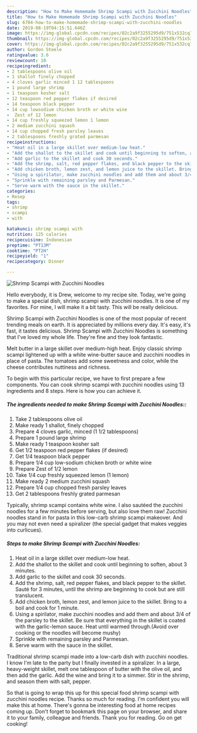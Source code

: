 ```yaml
---
description: "How to Make Homemade Shrimp Scampi with Zucchini Noodles"
title: "How to Make Homemade Shrimp Scampi with Zucchini Noodles"
slug: 6704-how-to-make-homemade-shrimp-scampi-with-zucchini-noodles
date: 2019-08-19T04:15:51.646Z
image: https://img-global.cpcdn.com/recipes/02c2a9f3255295d9/751x532cq70/shrimp-scampi-with-zucchini-noodles-recipe-main-photo.jpg
thumbnail: https://img-global.cpcdn.com/recipes/02c2a9f3255295d9/751x532cq70/shrimp-scampi-with-zucchini-noodles-recipe-main-photo.jpg
cover: https://img-global.cpcdn.com/recipes/02c2a9f3255295d9/751x532cq70/shrimp-scampi-with-zucchini-noodles-recipe-main-photo.jpg
author: Gordon Steele
ratingvalue: 3.6
reviewcount: 10
recipeingredient:
- 2 tablespoons olive oil
- 1 shallot finely chopped
- 4 cloves garlic minced 1 12 tablespoons
- 1 pound large shrimp
- 1 teaspoon kosher salt
- 12 teaspoon red pepper flakes if desired
- 14 teaspoon black pepper
- 14 cup lowsodium chicken broth or white wine
-  Zest of 12 lemon
- 14 cup freshly squeezed lemon 1 lemon
- 2 medium zucchini squash
- 14 cup chopped fresh parsley leaves
- 2 tablespoons freshly grated parmesan
recipeinstructions:
- "Heat oil in a large skillet over medium-low heat."
- "Add the shallot to the skillet and cook until beginning to soften, about 3 minutes."
- "Add garlic to the skillet and cook 30 seconds."
- "Add the shrimp, salt, red pepper flakes, and black pepper to the skillet. Sauté for 3 minutes, until the shrimp are beginning to cook but are still translucent."
- "Add chicken broth, lemon zest, and lemon juice to the skillet. Bring to a boil and cook for 1 minute."
- "Using a spirilator, make zucchini noodles and add them and about 3/4 of the parsley to the skillet. Be sure that everything in the skillet is coated with the garlic-lemon sauce. Heat until warmed through.(Avoid over cooking or the noodles will become mushy)"
- "Sprinkle with remaining parsley and Parmesan."
- "Serve warm with the sauce in the skillet."
categories:
- Resep
tags:
- shrimp
- scampi
- with

katakunci: shrimp scampi with
nutrition: 125 calories
recipecuisine: Indonesian
preptime: "PT13M"
cooktime: "PT2H"
recipeyield: "1"
recipecategory: Dinner

---
```



![Shrimp Scampi with Zucchini Noodles](https://img-global.cpcdn.com/recipes/02c2a9f3255295d9/751x532cq70/shrimp-scampi-with-zucchini-noodles-recipe-main-photo.jpg)

Hello everybody, it is Drew, welcome to my recipe site. Today, we're going to make a special dish, shrimp scampi with zucchini noodles. It is one of my favorites. For mine, I will make it a bit tasty. This will be really delicious.

Shrimp Scampi with Zucchini Noodles is one of the most popular of recent trending meals on earth. It is appreciated by millions every day. It's easy, it's fast, it tastes delicious. Shrimp Scampi with Zucchini Noodles is something that I've loved my whole life. They're fine and they look fantastic.

Melt butter in a large skillet over medium-high heat. Enjoy classic shrimp scampi lightened up with a white wine-butter sauce and zucchini noodles in place of pasta. The tomatoes add some sweetness and color, while the cheese contributes nuttiness and richness.


To begin with this particular recipe, we have to first prepare a few components. You can cook shrimp scampi with zucchini noodles using 13 ingredients and 8 steps. Here is how you can achieve it.

##### The ingredients needed to make Shrimp Scampi with Zucchini Noodles::

1. Take 2 tablespoons olive oil
1. Make ready 1 shallot, finely chopped
1. Prepare 4 cloves garlic, minced (1 1/2 tablespoons)
1. Prepare 1 pound large shrimp
1. Make ready 1 teaspoon kosher salt
1. Get 1/2 teaspoon red pepper flakes (if desired)
1. Get 1/4 teaspoon black pepper
1. Prepare 1/4 cup low-sodium chicken broth or white wine
1. Prepare  Zest of 1/2 lemon
1. Take 1/4 cup freshly squeezed lemon (1 lemon)
1. Make ready 2 medium zucchini squash
1. Prepare 1/4 cup chopped fresh parsley leaves
1. Get 2 tablespoons freshly grated parmesan


Typically, shrimp scampi contains white wine. I also sautéed the zucchini noodles for a few minutes before serving, but also love them raw! Zucchini noodles stand in for pasta in this low-carb shrimp scampi makeover. And you may not even need a spiralizer (the special gadget that makes veggies into curlicues). 

##### Steps to make Shrimp Scampi with Zucchini Noodles:

1. Heat oil in a large skillet over medium-low heat.
1. Add the shallot to the skillet and cook until beginning to soften, about 3 minutes.
1. Add garlic to the skillet and cook 30 seconds.
1. Add the shrimp, salt, red pepper flakes, and black pepper to the skillet. Sauté for 3 minutes, until the shrimp are beginning to cook but are still translucent.
1. Add chicken broth, lemon zest, and lemon juice to the skillet. Bring to a boil and cook for 1 minute.
1. Using a spirilator, make zucchini noodles and add them and about 3/4 of the parsley to the skillet. Be sure that everything in the skillet is coated with the garlic-lemon sauce. Heat until warmed through.(Avoid over cooking or the noodles will become mushy)
1. Sprinkle with remaining parsley and Parmesan.
1. Serve warm with the sauce in the skillet.


Traditional shrimp scampi made into a low-carb dish with zucchini noodles. I know I&#39;m late to the party but I finally invested in a spiralizer. In a large, heavy-weight skillet, melt one tablespoon of butter with the olive oil, and then add the garlic. Add the wine and bring it to a simmer. Stir in the shrimp, and season them with salt, pepper. 

So that is going to wrap this up for this special food shrimp scampi with zucchini noodles recipe. Thanks so much for reading. I'm confident you will make this at home. There's gonna be interesting food at home recipes coming up. Don't forget to bookmark this page on your browser, and share it to your family, colleague and friends. Thank you for reading. Go on get cooking!
